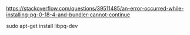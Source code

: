 https://stackoverflow.com/questions/39511485/an-error-occurred-while-installing-pg-0-18-4-and-bundler-cannot-continue

sudo apt-get install libpq-dev